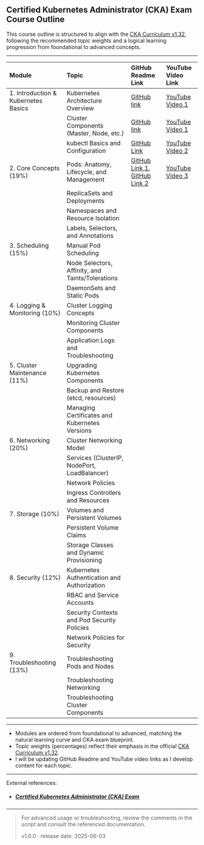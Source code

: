 ## Certified Kubernetes Administrator (CKA) Exam Course Outline

This course outline is structured to align with the [CKA Curriculum v1.32](https://github.com/cncf/curriculum/blob/master/CKA_Curriculum_v1.32.pdf), following the recommended topic weights and a logical learning progression from foundational to advanced concepts.

---

| Module | Topic | GitHub Readme Link | YouTube Video Link |
| :-- | :-- | :-- | :-- |
| 1. Introduction \& Kubernetes Basics | Kubernetes Architecture Overview | [GitHub link](Kubernetes_Architecture.md) | [YouTube Video 1](https://www.youtube.com/watch?v=hPsKGywgxbM) |
|  | Cluster Components (Master, Node, etc.) | [GitHub link](Kubernetes_Architecture.md) | [YouTube Video 1](https://www.youtube.com/watch?v=hPsKGywgxbM)  |
|  | kubectl Basics and Configuration | [GitHub Link](getting_started_with_docker.md) | [YouTube Video 2](https://www.youtube.com/watch?v=kKfLotzx-Cs) |
| 2. Core Concepts (19%) | Pods: Anatomy, Lifecycle, and Management | [GitHub Link 1](Pods_Imperative_vs_Declarative.md), [GitHub Link 2](What_Makes_Up_a_Kubernetes_Pod?.md) | [YouTube Video 3](TBD) |
|  | ReplicaSets and Deployments |  |  |
|  | Namespaces and Resource Isolation |  |  |
|  | Labels, Selectors, and Annotations |  |  |
| 3. Scheduling (15%) | Manual Pod Scheduling |  |  |
|  | Node Selectors, Affinity, and Taints/Tolerations |  |  |
|  | DaemonSets and Static Pods |  |  |
| 4. Logging \& Monitoring (10%) | Cluster Logging Concepts |  |  |
|  | Monitoring Cluster Components |  |  |
|  | Application Logs and Troubleshooting |  |  |
| 5. Cluster Maintenance (11%) | Upgrading Kubernetes Components |  |  |
|  | Backup and Restore (etcd, resources) |  |  |
|  | Managing Certificates and Kubernetes Versions |  |  |
| 6. Networking (20%) | Cluster Networking Model |  |  |
|  | Services (ClusterIP, NodePort, LoadBalancer) |  |  |
|  | Network Policies |  |  |
|  | Ingress Controllers and Resources |  |  |
| 7. Storage (10%) | Volumes and Persistent Volumes |  |  |
|  | Persistent Volume Claims |  |  |
|  | Storage Classes and Dynamic Provisioning |  |  |
| 8. Security (12%) | Kubernetes Authentication and Authorization |  |  |
|  | RBAC and Service Accounts |  |  |
|  | Security Contexts and Pod Security Policies |  |  |
|  | Network Policies for Security |  |  |
| 9. Troubleshooting (13%) | Troubleshooting Pods and Nodes |  |  |
|  | Troubleshooting Networking |  |  |
|  | Troubleshooting Cluster Components |  |  |


---

- Modules are ordered from foundational to advanced, matching the natural learning curve and CKA exam blueprint.
- Topic weights (percentages) reflect their emphasis in the official [CKA Curriculum v1.32](https://github.com/cncf/curriculum/blob/master/CKA_Curriculum_v1.32.pdf).
- I will be updating GitHub Readme and YouTube video links as I develop content for each topic.

---

External references:
* ##### [Certified Kubernetes Administrator (CKA) Exam](cka_external_reference.md)

---

> For advanced usage or troubleshooting, review the comments in the script and consult the referenced documentation.
>
> v1.0.0 : release date: 2025-06-03